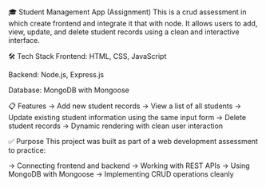 🎓 Student Management App (Assignment)
This is a crud assessment in which create frontend and integrate it that with node. It allows users to add, view, update, and delete student records using a clean and interactive interface.

🛠️ Tech Stack
Frontend: HTML, CSS, JavaScript 

Backend: Node.js, Express.js

Database: MongoDB with Mongoose

📋 Features
-> Add new student records
-> View a list of all students
-> Update existing student information using the same input form
-> Delete student records
-> Dynamic rendering with clean user interaction

✅ Purpose
This project was built as part of a web development assessment to practice:

-> Connecting frontend and backend
-> Working with REST APIs
-> Using MongoDB with Mongoose
-> Implementing CRUD operations cleanly
